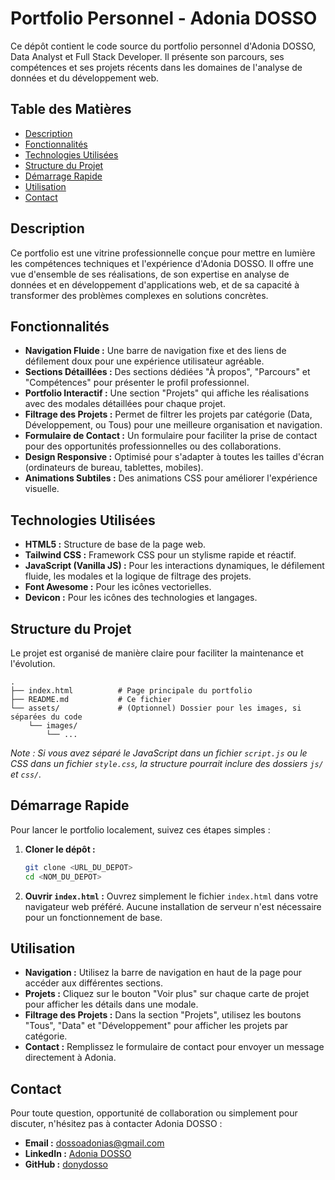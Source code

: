 # Portfolio Personnel - Adonia DOSSO

Ce dépôt contient le code source du portfolio personnel d'Adonia DOSSO, Data Analyst et Full Stack Developer. Il présente son parcours, ses compétences et ses projets récents dans les domaines de l'analyse de données et du développement web.

## Table des Matières

- [Description](#description)
- [Fonctionnalités](#fonctionnalités)
- [Technologies Utilisées](#technologies-utilisées)
- [Structure du Projet](#structure-du-projet)
- [Démarrage Rapide](#démarrage-rapide)
- [Utilisation](#utilisation)
- [Contact](#contact)

## Description

Ce portfolio est une vitrine professionnelle conçue pour mettre en lumière les compétences techniques et l'expérience d'Adonia DOSSO. Il offre une vue d'ensemble de ses réalisations, de son expertise en analyse de données et en développement d'applications web, et de sa capacité à transformer des problèmes complexes en solutions concrètes.

## Fonctionnalités

* **Navigation Fluide :** Une barre de navigation fixe et des liens de défilement doux pour une expérience utilisateur agréable.
* **Sections Détaillées :** Des sections dédiées "À propos", "Parcours" et "Compétences" pour présenter le profil professionnel.
* **Portfolio Interactif :** Une section "Projets" qui affiche les réalisations avec des modales détaillées pour chaque projet.
* **Filtrage des Projets :** Permet de filtrer les projets par catégorie (Data, Développement, ou Tous) pour une meilleure organisation et navigation.
* **Formulaire de Contact :** Un formulaire pour faciliter la prise de contact pour des opportunités professionnelles ou des collaborations.
* **Design Responsive :** Optimisé pour s'adapter à toutes les tailles d'écran (ordinateurs de bureau, tablettes, mobiles).
* **Animations Subtiles :** Des animations CSS pour améliorer l'expérience visuelle.

## Technologies Utilisées

* **HTML5 :** Structure de base de la page web.
* **Tailwind CSS :** Framework CSS pour un stylisme rapide et réactif.
* **JavaScript (Vanilla JS) :** Pour les interactions dynamiques, le défilement fluide, les modales et la logique de filtrage des projets.
* **Font Awesome :** Pour les icônes vectorielles.
* **Devicon :** Pour les icônes des technologies et langages.

## Structure du Projet

Le projet est organisé de manière claire pour faciliter la maintenance et l'évolution.

```
.
├── index.html          # Page principale du portfolio
├── README.md           # Ce fichier
└── assets/             # (Optionnel) Dossier pour les images, si séparées du code
    └── images/
        └── ...
```

*Note : Si vous avez séparé le JavaScript dans un fichier `script.js` ou le CSS dans un fichier `style.css`, la structure pourrait inclure des dossiers `js/` et `css/`.*

## Démarrage Rapide

Pour lancer le portfolio localement, suivez ces étapes simples :

1.  **Cloner le dépôt :**
    ```bash
    git clone <URL_DU_DEPOT>
    cd <NOM_DU_DEPOT>
    ```
2.  **Ouvrir `index.html` :**
    Ouvrez simplement le fichier `index.html` dans votre navigateur web préféré. Aucune installation de serveur n'est nécessaire pour un fonctionnement de base.

## Utilisation

* **Navigation :** Utilisez la barre de navigation en haut de la page pour accéder aux différentes sections.
* **Projets :** Cliquez sur le bouton "Voir plus" sur chaque carte de projet pour afficher les détails dans une modale.
* **Filtrage des Projets :** Dans la section "Projets", utilisez les boutons "Tous", "Data" et "Développement" pour afficher les projets par catégorie.
* **Contact :** Remplissez le formulaire de contact pour envoyer un message directement à Adonia.

## Contact

Pour toute question, opportunité de collaboration ou simplement pour discuter, n'hésitez pas à contacter Adonia DOSSO :

* **Email :** dossoadonias@gmail.com
* **LinkedIn :** [Adonia DOSSO](https://www.linkedin.com/in/adonia-dosso)
* **GitHub :** [donydosso](https://github.com/donydosso)

